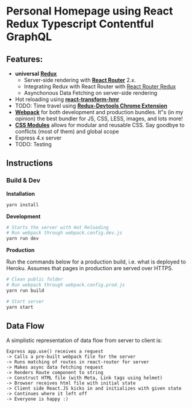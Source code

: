 # Personal Homepage using React Redux Typescript Contentful GraphQL

## Features:
- **universal** [**Redux**](https://github.com/reactjs/redux)
    - Server-side rendering with [**React Router**](https://github.com/reactjs/react-router) 2.x.
    - Integrating Redux with React Router with [React Router Redux](https://github.com/reactjs/react-router-redux)
    - Asynchonous Data Fetching on server-side rendering
- Hot reloading using [**react-transform-hmr**](https://github.com/gaearon/react-transform-hmr)
- TODO: Time travel using [**Redux-Devtools Chrome Extension**](https://github.com/zalmoxisus/redux-devtools-extension)
- [**Webpack**](https://github.com/webpack/webpack) for both development and production bundles. It"s (in my opinion) the best bundler for JS, CSS, LESS, images, and lots more!
- [**CSS Modules**](https://github.com/css-modules/css-modules) allows for modular and reusable CSS. Say goodbye to conflicts (most of them) and global scope
- Express 4.x server
- TODO: Testing

## Instructions

### Build & Dev

**Installation**
```bash
yarn install
```

**Development**

```bash
# Starts the server with Hot Reloading
# Run webpack through webpack.config.dev.js
yarn run dev
```

**Production**

Run the commands below for a production build, i.e. what is deployed to Heroku. Assumes that pages in production are served over HTTPS.

```bash
# Clean public folder
# Run webpack through webpack.config.prod.js
yarn run build

# Start server
yarn start
```

## Data Flow

A simplistic representation of data flow from server to client is:

```
Express app.use() receives a request
-> Calls a pre-built webpack file for the server
-> Runs matching of routes in react-router for server
-> Makes async data fetching request
-> Renders Route component to string
-> Construct HTML file (with Meta, Link tags using helmet)
-> Browser receives html file with initial state
-> Client side React.JS kicks in and initializes with given state
-> Continues where it left off
-> Everyone is happy :)
```

